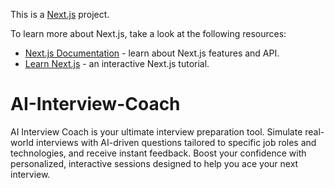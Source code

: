 This is a [Next.js](https://nextjs.org/) project.

To learn more about Next.js, take a look at the following resources:

- [Next.js Documentation](https://nextjs.org/docs) - learn about Next.js features and API.
- [Learn Next.js](https://nextjs.org/learn) - an interactive Next.js tutorial.

# AI-Interview-Coach
AI Interview Coach is your ultimate interview preparation tool. Simulate real-world interviews with AI-driven questions tailored to specific job roles and technologies, and receive instant feedback. Boost your confidence with personalized, interactive sessions designed to help you ace your next interview.

